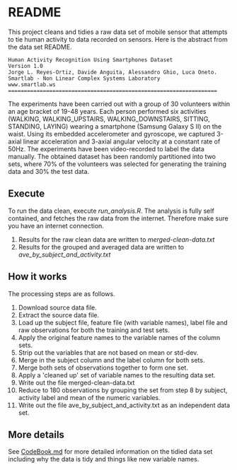 # README
This project cleans and tidies a raw data set of mobile sensor that attempts to tie human activity to data recorded on sensors. Here is the abstract from the data set README.

```
Human Activity Recognition Using Smartphones Dataset
Version 1.0
Jorge L. Reyes-Ortiz, Davide Anguita, Alessandro Ghio, Luca Oneto.
Smartlab - Non Linear Complex Systems Laboratory
www.smartlab.ws
==================================================================
```


The experiments have been carried out with a group of 30 volunteers within an age bracket of 19-48 years. Each person performed six activities (WALKING, WALKING_UPSTAIRS, WALKING_DOWNSTAIRS, SITTING, STANDING, LAYING) wearing a smartphone (Samsung Galaxy S II) on the waist. Using its embedded accelerometer and gyroscope, we captured 3-axial linear acceleration and 3-axial angular velocity at a constant rate of 50Hz. The experiments have been video-recorded to label the data manually. The obtained dataset has been randomly partitioned into two sets, where 70% of the volunteers was selected for generating the training data and 30% the test data.

## Execute
To run the data clean, execute *run_analysis.R*.
The analysis is fully self contained, and fetches the raw data from the internet. Therefore make sure you have an internet connection. 

1. Results for the raw clean data are written to *merged-clean-data.txt*
2. Results for the grouped and averaged data are written to *ave_by_subject_and_activity.txt*

## How it works
The processing steps are as follows. 

1. Download source data file.
2. Extract the source data file. 
3. Load up the subject file, feature file (with variable names), label file and raw observations for both the training and test sets. 
4. Apply the original feature names to the variable names of the column sets. 
5. Strip out the variables that are not based on mean or std-dev. 
6. Merge in the subject column and the label column for both sets.
7. Merge both sets of observations together to form one set. 
8. Apply a 'cleaned up' set of variable names to the resulting data set. 
9. Write out the file merged-clean-data.txt
9. Reduce to 180 observations by grouping the set from step 8 by subject, activity label and mean of the numeric variables. 
10. Write out the file ave_by_subject_and_activity.txt as an independent data set. 

## More details
See [CodeBook.md](https://github.com/lynchd/gcd_project/blob/master/CodeBook.md) for more detailed information on the tidied data set including why the data is tidy and things like new variable names.  
